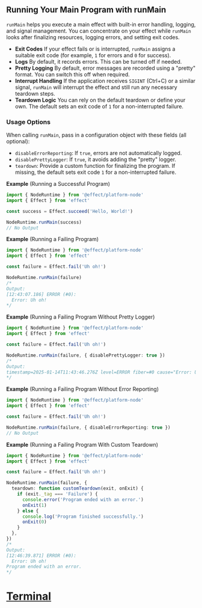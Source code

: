 ## Running Your Main Program with runMain

`runMain` helps you execute a main effect with built-in error handling, logging, and signal management. You can concentrate on your effect while `runMain` looks after finalizing resources, logging errors, and setting exit codes.

- **Exit Codes**
  If your effect fails or is interrupted, `runMain` assigns a suitable exit code (for example, `1` for errors and `0` for success).
- **Logs**
  By default, it records errors. This can be turned off if needed.
- **Pretty Logging**
  By default, error messages are recorded using a "pretty" format. You can switch this off when required.
- **Interrupt Handling**
  If the application receives `SIGINT` (Ctrl+C) or a similar signal, `runMain` will interrupt the effect and still run any necessary teardown steps.
- **Teardown Logic**
  You can rely on the default teardown or define your own. The default sets an exit code of `1` for a non-interrupted failure.

### Usage Options

When calling `runMain`, pass in a configuration object with these fields (all optional):

- `disableErrorReporting`: If `true`, errors are not automatically logged.
- `disablePrettyLogger`: If `true`, it avoids adding the "pretty" logger.
- `teardown`: Provide a custom function for finalizing the program. If missing, the default sets exit code `1` for a non-interrupted failure.

**Example** (Running a Successful Program)

```ts twoslash
import { NodeRuntime } from '@effect/platform-node'
import { Effect } from 'effect'

const success = Effect.succeed('Hello, World!')

NodeRuntime.runMain(success)
// No Output
```

**Example** (Running a Failing Program)

```ts twoslash
import { NodeRuntime } from '@effect/platform-node'
import { Effect } from 'effect'

const failure = Effect.fail('Uh oh!')

NodeRuntime.runMain(failure)
/*
Output:
[12:43:07.186] ERROR (#0):
  Error: Uh oh!
*/
```

**Example** (Running a Failing Program Without Pretty Logger)

```ts twoslash
import { NodeRuntime } from '@effect/platform-node'
import { Effect } from 'effect'

const failure = Effect.fail('Uh oh!')

NodeRuntime.runMain(failure, { disablePrettyLogger: true })
/*
Output:
timestamp=2025-01-14T11:43:46.276Z level=ERROR fiber=#0 cause="Error: Uh oh!"
*/
```

**Example** (Running a Failing Program Without Error Reporting)

```ts twoslash
import { NodeRuntime } from '@effect/platform-node'
import { Effect } from 'effect'

const failure = Effect.fail('Uh oh!')

NodeRuntime.runMain(failure, { disableErrorReporting: true })
// No Output
```

**Example** (Running a Failing Program With Custom Teardown)

```ts twoslash
import { NodeRuntime } from '@effect/platform-node'
import { Effect } from 'effect'

const failure = Effect.fail('Uh oh!')

NodeRuntime.runMain(failure, {
  teardown: function customTeardown(exit, onExit) {
    if (exit._tag === 'Failure') {
      console.error('Program ended with an error.')
      onExit(1)
    } else {
      console.log('Program finished successfully.')
      onExit(0)
    }
  },
})
/*
Output:
[12:46:39.871] ERROR (#0):
  Error: Uh oh!
Program ended with an error.
*/
```

# [Terminal](https://effect.website/docs/platform/terminal/)
